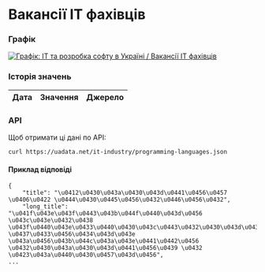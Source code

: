 # Вакансії ІТ фахівців
### Графік
[ ![Графік: ІТ та розробка софту в Україні / Вакансії ІТ фахівців](https://uadata.net/screen?459417&u=%2Fit-industry%2Fprogramming-languages) ](https://uadata.net/it-industry/programming-languages)

### Історія значень
| Дата | Значення | Джерело |
|---|---|---|
### API
Щоб отримати ці дані по API:
```
curl https://uadata.net/it-industry/programming-languages.json
```
#### Приклад відповіді 
```
{
    "title": "\u0412\u0430\u043a\u0430\u043d\u0441\u0456\u0457 \u0406\u0422 \u0444\u0430\u0445\u0456\u0432\u0446\u0456\u0432",
    "long_title": "\u041f\u043e\u043f\u0443\u043b\u044f\u0440\u043d\u0456 \u043c\u043e\u0432\u0438 \u043f\u0440\u043e\u0433\u0440\u0430\u043c\u0443\u0432\u0430\u043d\u043d\u044f \u0437\u0433\u0456\u0434\u043d\u043e \u043a\u0456\u043b\u044c\u043a\u043e\u0441\u0442\u0456 \u0432\u0430\u043a\u0430\u043d\u0441\u0456\u0439 \u0432 \u0423\u043a\u0440\u0430\u0457\u043d\u0456",
...
```
